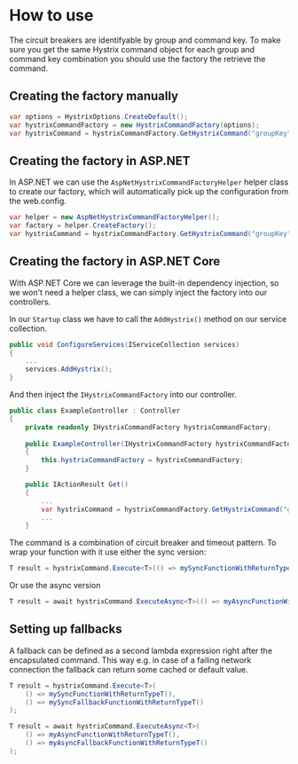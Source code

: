 # How to use

The circuit breakers are identifyable by group and command key. To make sure you get the same Hystrix command object for each group and command key combination you should use the factory the retrieve the command.

## Creating the factory manually

```csharp
var options = HystrixOptions.CreateDefault();
var hystrixCommandFactory = new HystrixCommandFactory(options);
var hystrixCommand = hystrixCommandFactory.GetHystrixCommand("groupKey", "commandKey");
```

## Creating the factory in ASP.NET

In ASP.NET we can use the `AspNetHystrixCommandFactoryHelper` helper class to create our factory, which will automatically pick up the configuration from the web.config.

```csharp
var helper = new AspNetHystrixCommandFactoryHelper();
var factory = helper.CreateFactory();
var hystrixCommand = hystrixCommandFactory.GetHystrixCommand("groupKey", "commandKey");
```

## Creating the factory in ASP.NET Core

With ASP.NET Core we can leverage the built-in dependency injection, so we won't need a helper class, we can simply inject the factory into our controllers.

In our `Startup` class we have to call the `AddHystrix()` method on our service collection.

```csharp
public void ConfigureServices(IServiceCollection services)
{
    ...
    services.AddHystrix();
}
```

And then inject the `IHystrixCommandFactory` into our controller.

```csharp
public class ExampleController : Controller
{
    private readonly IHystrixCommandFactory hystrixCommandFactory;
    
    public ExampleController(IHystrixCommandFactory hystrixCommandFactory)
    {
        this.hystrixCommandFactory = hystrixCommandFactory;
    }

    public IActionResult Get()
    {
        ...
        var hystrixCommand = hystrixCommandFactory.GetHystrixCommand("groupKey", "commandKey");
        ...
    }
```

The command is a combination of circuit breaker and timeout pattern. To wrap your function with it use either the sync version:

```csharp
T result = hystrixCommand.Execute<T>(() => mySyncFunctionWithReturnTypeT());
```

Or use the async version

```csharp
T result = await hystrixCommand.ExecuteAsync<T>(() => myAsyncFunctionWithReturnTypeT());
```

## Setting up fallbacks

A fallback can be defined as a second lambda expression right after the encapsulated command. This way e.g. in case of a failing network connection the fallback can return some cached or default value.

```csharp
T result = hystrixCommand.Execute<T>(
    () => mySyncFunctionWithReturnTypeT(), 
    () => mySyncFallbackFunctionWithReturnTypeT()
);

T result = await hystrixCommand.ExecuteAsync<T>(
    () => myAsyncFunctionWithReturnTypeT(), 
    () => myAsyncFallbackFunctionWithReturnTypeT()
);
```
